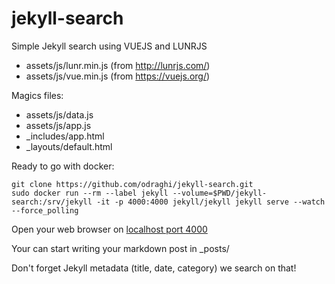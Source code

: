 # jekyll-search
Simple Jekyll search using  VUEJS and LUNRJS
- assets/js/lunr.min.js (from http://lunrjs.com/)
- assets/js/vue.min.js (from https://vuejs.org/)

Magics files:
- assets/js/data.js
- assets/js/app.js
- _includes/app.html
- _layouts/default.html

Ready to go with docker:
```
git clone https://github.com/odraghi/jekyll-search.git
sudo docker run --rm --label jekyll --volume=$PWD/jekyll-search:/srv/jekyll -it -p 4000:4000 jekyll/jekyll jekyll serve --watch --force_polling
```

Open your web browser on [localhost port 4000](http://localhost:4000/) 

Your can start writing your markdown post in _posts/

Don't forget Jekyll metadata (title, date, category) we search on that!

